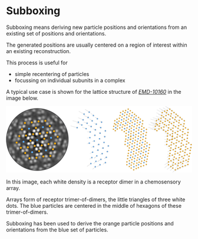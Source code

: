# Subboxing

Subboxing means deriving new particle positions and orientations from an existing set of positions and orientations.

The generated positions are usually centered on a region of interest within an existing reconstruction.

This process is useful for
- simple recentering of particles
- focussing on individual subunits in a complex

A typical use case is shown for the lattice structure of 
[*EMD-10160*](https://www.ebi.ac.uk/pdbe/entry/emdb/EMD-10160) in the image below. 

![subboxing example](subboxing.assets/subboxing.png)

In this image, each white density is a receptor dimer in a chemosensory array. 

Arrays form of receptor trimer-of-dimers, the little triangles of three white dots. The blue particles are centered in the middle of hexagons of these trimer-of-dimers.

Subboxing has been used to derive the orange particle positions and orientations from the blue set of particles.

